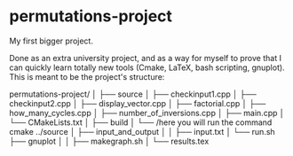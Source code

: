 # permutations-project
My first bigger project.

Done as an extra university project, and as a way for myself to prove that I can quickly learn totally new tools (Cmake, LaTeX, bash scripting, gnuplot).
This is meant to be the project's structure:

permutations-project/
│
├── source
│   ├── checkinput1.cpp
│   ├── checkinput2.cpp
│   ├── display_vector.cpp
│   ├── factorial.cpp
│   ├── how_many_cycles.cpp
│   ├── number_of_inversions.cpp
│   ├── main.cpp
│   └── CMakeLists.txt
│
├── build
│   └── /here you will run the command cmake ../source
│
├── input_and_output
│
│   ├── input.txt
│   └── run.sh
├── gnuplot
│
│   ├── makegraph.sh
│   └── results.tex

